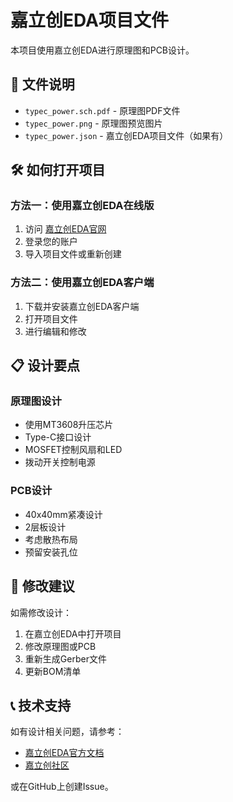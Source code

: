 # 嘉立创EDA项目文件

本项目使用嘉立创EDA进行原理图和PCB设计。

## 📁 文件说明

- `typec_power.sch.pdf` - 原理图PDF文件
- `typec_power.png` - 原理图预览图片
- `typec_power.json` - 嘉立创EDA项目文件（如果有）

## 🛠️ 如何打开项目

### 方法一：使用嘉立创EDA在线版
1. 访问 [嘉立创EDA官网](https://lceda.cn/)
2. 登录您的账户
3. 导入项目文件或重新创建

### 方法二：使用嘉立创EDA客户端
1. 下载并安装嘉立创EDA客户端
2. 打开项目文件
3. 进行编辑和修改

## 📋 设计要点

### 原理图设计
- 使用MT3608升压芯片
- Type-C接口设计
- MOSFET控制风扇和LED
- 拨动开关控制电源

### PCB设计
- 40x40mm紧凑设计
- 2层板设计
- 考虑散热布局
- 预留安装孔位

## 🔧 修改建议

如需修改设计：
1. 在嘉立创EDA中打开项目
2. 修改原理图或PCB
3. 重新生成Gerber文件
4. 更新BOM清单

## 📞 技术支持

如有设计相关问题，请参考：
- [嘉立创EDA官方文档](https://docs.lceda.cn/)
- [嘉立创社区](https://club.lceda.cn/)

或在GitHub上创建Issue。 